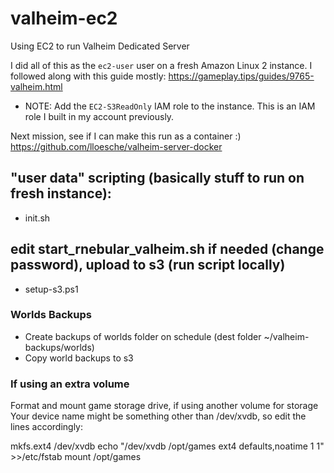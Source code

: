 # valheim-ec2
Using EC2 to run Valheim Dedicated Server

I did all of this as the `ec2-user` user on a fresh Amazon Linux 2 instance. I followed along with this guide mostly:
https://gameplay.tips/guides/9765-valheim.html

- NOTE: Add the `EC2-S3ReadOnly` IAM role to the instance. This is an IAM role I built in my account previously.

Next mission, see if I can make this run as a container :)
https://github.com/lloesche/valheim-server-docker

## "user data" scripting (basically stuff to run on fresh instance):
- init.sh

## edit start_rnebular_valheim.sh if needed (change password), upload to s3 (run script locally)
- setup-s3.ps1

### Worlds Backups
- Create backups of worlds folder on schedule (dest folder ~/valheim-backups/worlds)
- Copy world backups to s3



### If using an extra volume
Format and mount game storage drive, if using another volume for storage Your device name might be something other than /dev/xvdb, so edit the lines accordingly:

mkfs.ext4 /dev/xvdb
echo "/dev/xvdb   /opt/games  ext4    defaults,noatime  1   1" >>/etc/fstab
mount /opt/games
